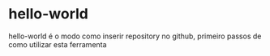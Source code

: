 # hello-world
hello-world é o modo como inserir repository no github, primeiro passos de como utilizar esta ferramenta
